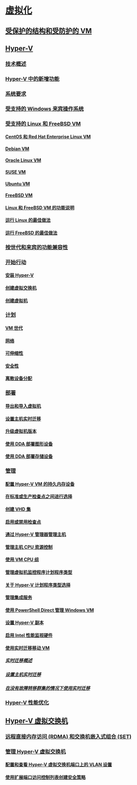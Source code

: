 # [虚拟化](virtualization.md)

## [受保护的结构和受防护的 VM](../security/guarded-fabric-shielded-vm/guarded-fabric-and-shielded-vms-top-node.md)

## [Hyper-V](hyper-v/Hyper-V-on-Windows-Server.md)
### [技术概述](hyper-v/Hyper-V-Technology-Overview.md)
### [Hyper-V 中的新增功能](hyper-v/What-s-new-in-Hyper-V-on-Windows.md)
### [系统要求](hyper-v/System-requirements-for-Hyper-V-on-Windows.md)
### [受支持的 Windows 来宾操作系统](hyper-v/Supported-Windows-guest-operating-systems-for-Hyper-V-on-Windows.md)
### [受支持的 Linux 和 FreeBSD VM](hyper-v/Supported-Linux-and-FreeBSD-virtual-machines-for-Hyper-V-on-Windows.md)
#### [CentOS 和 Red Hat Enterprise Linux VM](hyper-v/Supported-CentOS-and-Red-Hat-Enterprise-Linux-virtual-machines-on-Hyper-V.md)
#### [Debian VM](hyper-v/Supported-Debian-virtual-machines-on-Hyper-V.md)
#### [Oracle Linux VM](hyper-v/Supported-Oracle-Linux-virtual-machines-on-Hyper-V.md)
#### [SUSE VM](hyper-v/Supported-SUSE-virtual-machines-on-Hyper-V.md)
#### [Ubuntu VM](hyper-v/Supported-Ubuntu-virtual-machines-on-Hyper-V.md)
#### [FreeBSD VM](hyper-v/Supported-FreeBSD-virtual-machines-on-Hyper-V.md)
#### [Linux 和 FreeBSD VM 的功能说明](hyper-v/Feature-Descriptions-for-Linux-and-FreeBSD-virtual-machines-on-Hyper-V.md)
#### [运行 Linux 的最佳做法](hyper-v/Best-Practices-for-running-Linux-on-Hyper-V.md)
#### [运行 FreeBSD 的最佳做法](hyper-v/Best-practices-for-running-FreeBSD-on-Hyper-V.md)
### [按世代和来宾的功能兼容性](hyper-v/Hyper-V-feature-compatibility-by-generation-and-guest.md)
### [开始行动](hyper-v/get-started/Get-started-with-Hyper-V-on-Windows.md)
#### [安装 Hyper-V](hyper-v/get-started/Install-the-Hyper-V-role-on-Windows-Server.md)
#### [创建虚拟交换机](hyper-v/get-started/create-a-virtual-switch-for-Hyper-V-virtual-machines.md)
#### [创建虚拟机](hyper-v/get-started/create-a-virtual-machine-in-Hyper-V.md)
### [计划](hyper-v/plan/Plan-Hyper-V-on-Windows-Server.md)
#### [VM 世代](hyper-v/plan/Should-I-create-a-generation-1-or-2-virtual-machine-in-Hyper-V.md)
#### [网络](hyper-v/plan/plan-hyper-v-networking-in-windows-server.md)
#### [可伸缩性](hyper-v/plan/plan-hyper-v-scalability-in-windows-server.md)
#### [安全性](hyper-v/plan/plan-hyper-v-security-in-windows-server.md)
#### [离散设备分配](hyper-v/plan/plan-for-deploying-devices-using-discrete-device-assignment.md)
### [部署](hyper-v/deploy/Deploy-Hyper-V-on-Windows-Server.md)
#### [导出和导入虚拟机](hyper-v/deploy/Export-and-import-virtual-machines.md)
#### [设置主机实时迁移](hyper-v/deploy/Set-up-hosts-for-live-migration-without-Failover-Clustering.md)
#### [升级虚拟机版本](hyper-v/deploy/Upgrade-virtual-machine-version-in-Hyper-V-on-Windows-or-Windows-Server.md)
#### [使用 DDA 部署图形设备](hyper-v/deploy/deploying-graphics-devices-using-dda.md)
#### [使用 DDA 部署存储设备](hyper-v/deploy/deploying-storage-devices-using-dda.md)

### [管理](hyper-v/manage/Manage-Hyper-V-on-Windows-Server.md)
#### [配置 Hyper-V VM 的持久内存设备](hyper-v/manage/persistent-memory-cmdlets.md)
#### [在标准或生产检查点之间进行选择](hyper-v/manage/Choose-between-standard-or-production-checkpoints-in-Hyper-V.md)
#### [创建 VHD 集](hyper-v/manage/Create-VHDSet-file.md)
#### [启用或禁用检查点](hyper-v/manage/Enable-or-disable-checkpoints-in-Hyper-V.md)
#### [通过 Hyper-V 管理器管理主机](hyper-v/manage/Remotely-manage-Hyper-V-hosts.md)
#### [管理主机 CPU 资源控制](hyper-v/manage/manage-hyper-v-minroot-2016.md)
#### [使用 VM CPU 组](hyper-v/manage/manage-hyper-v-cpugroups.md)
#### [管理虚拟机监控程序计划程序类型](hyper-v/manage/manage-hyper-v-scheduler-types.md)
#### [关于 Hyper-V 计划程序类型选择](hyper-v/manage/about-hyper-v-scheduler-type-selection.md)
#### [管理集成服务](hyper-v/manage/Manage-Hyper-V-integration-services.md)
#### [使用 PowerShell Direct 管理 Windows VM](hyper-v/manage/Manage-Windows-virtual-machines-with-powershell-direct.md)
#### [设置 Hyper-V 副本](hyper-v/manage/Set-up-Hyper-V-Replica.md)
#### [启用 Intel 性能监视硬件](hyper-v/manage/Performance-Monitoring-Hardware.md)
#### [使用实时迁移移动 VM](hyper-v/manage/Live-migration-overview.md)
##### [实时迁移概述](hyper-v/manage/Live-migration-overview.md)

##### [设置主机实时迁移](hyper-v/deploy/Set-up-hosts-for-live-migration-without-Failover-Clustering.md) 
##### [在没有故障转移群集的情况下使用实时迁移](hyper-v/manage/Use-live-migration-without-Failover-Clustering-to-move-a-virtual-machine.md)


### [Hyper-V 性能优化](../administration/performance-tuning/role/hyper-v-server/index.md)
## [Hyper-V 虚拟交换机](hyper-v-virtual-switch/Hyper-V-Virtual-Switch.md)
### [远程直接内存访问 (RDMA) 和交换机嵌入式组合 (SET)](hyper-v-virtual-switch/rdMA-and-Switch-Embedded-Teaming.md)
### [管理 Hyper-V 虚拟交换机](hyper-v-virtual-switch/Manage-Hyper-V-Virtual-Switch.md)
#### [配置和查看 Hyper-V 虚拟交换机端口上的 VLAN 设置](hyper-v-virtual-switch/Configure-and-View-VLAN-Settings-on-Hyper-V-Virtual-Switch-Ports.md)
#### [使用扩展端口访问控制列表创建安全策略](hyper-v-virtual-switch/create-Security-Policies-with-extended-Port-Access-Control-lists.md)
